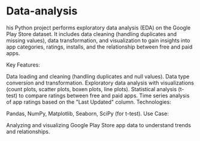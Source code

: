 # Data-analysis
his Python project performs exploratory data analysis (EDA) on the Google Play Store dataset. It includes data cleaning (handling duplicates and missing values), data transformation, and visualization to gain insights into app categories, ratings, installs, and the relationship between free and paid apps.

Key Features:

Data loading and cleaning (handling duplicates and null values).
Data type conversion and transformation.
Exploratory data analysis with visualizations (count plots, scatter plots, boxen plots, line plots).
Statistical analysis (t-test) to compare ratings between free and paid apps.
Time series analysis of app ratings based on the "Last Updated" column.
Technologies:

Pandas, NumPy, Matplotlib, Seaborn, SciPy (for t-test).
Use Case:

Analyzing and visualizing Google Play Store app data to understand trends and relationships.
